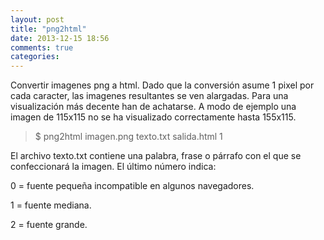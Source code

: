 ```yaml
---
layout: post
title: "png2html"
date: 2013-12-15 18:56
comments: true
categories: 
---
```

Convertir imagenes png a html. Dado que la conversión asume 1 pixel por cada caracter, las imagenes resultantes se ven alargadas. Para una visualización más decente han de achatarse. A modo de ejemplo una imagen de 115x115 no se ha visualizado correctamente hasta 155x115. 

>$ png2html imagen.png texto.txt salida.html 1

El archivo texto.txt contiene una palabra, frase o párrafo con el que se confeccionará la imagen. El último número indica:

0 = fuente pequeña incompatible en algunos navegadores.

1 = fuente mediana.

2 = fuente grande.

